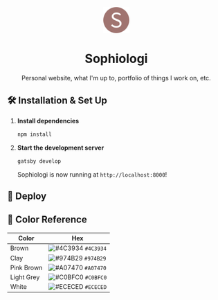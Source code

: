 <div align="center">
  <div>
    <img alt="Sophiologi" src="./src/images/logo.png" width="60" />
  </div>
</div>
<h1 align="center">
  Sophiologi
</h1>
<p align="center">
  Personal website, what I'm up to, portfolio of things I work on, etc.
</p>

## 🛠 Installation & Set Up

1. **Install dependencies**

   ```sh
   npm install
   ```

2. **Start the development server**

   ```sh
   gatsby develop
   ```

   Sophiologi is now running at `http://localhost:8000`!

## 💫 Deploy

## 🎨 Color Reference

| Color          | Hex                                                                |
| -------------- | ------------------------------------------------------------------ |
| Brown          | ![#4C3934](https://via.placeholder.com/10/#4C3934?text=+) `#4C3934` |
| Clay           | ![#974B29](https://via.placeholder.com/10/974B29?text=+) `#974B29` |
| Pink Brown     | ![#A07470](https://via.placeholder.com/10/A07470?text=+) `#A07470` |
| Light Grey     | ![#C0BFC0](https://via.placeholder.com/10/C0BFC0?text=+) `#C0BFC0` |
| White          | ![#ECECED](https://via.placeholder.com/10/ECECED?text=+) `#ECECED` |

